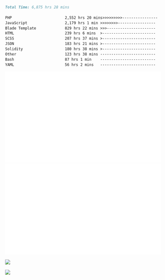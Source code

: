 <!--START_SECTION:waka-->

```markdown
Total Time: 6,875 hrs 28 mins

PHP                        2,552 hrs 20 mins>>>>>>>>>----------------   36.47 %
JavaScript                 2,179 hrs 1 min >>>>>>>>-----------------   31.13 %
Blade Template             829 hrs 22 mins >>>----------------------   11.85 %
HTML                       239 hrs 6 mins  >------------------------   03.42 %
SCSS                       207 hrs 37 mins >------------------------   02.97 %
JSON                       183 hrs 21 mins >------------------------   02.62 %
Solidity                   180 hrs 38 mins >------------------------   02.58 %
Other                      123 hrs 38 mins -------------------------   01.77 %
Bash                       87 hrs 1 min    -------------------------   01.24 %
YAML                       56 hrs 2 mins   -------------------------   00.80 %
```

<!--END_SECTION:waka-->

![](https://raw.githubusercontent.com/DrMaxis/github-stats-transparent/output/generated/overview.svg)
![](https://raw.githubusercontent.com/DrMaxis/github-stats-transparent/output/generated/languages.svg)

![](https://git-readme-stats-drmaxis-projects.vercel.app/api?username=drmaxis&show_icons=true&theme=outrun&count_private=true&show=reviews,discussions_started,discussions_answered,prs_merged,prs_merged_percentage&custom_title=2024%20Github%20Rank)
 
<a href="https://count.getloli.com/"><img src="https://count.getloli.com/get/@:maxis-the-alchemist?theme=rule34"></a>
<!-- https://count.getloli.com/get/@alchemist?theme=rule34 -->
<br>
